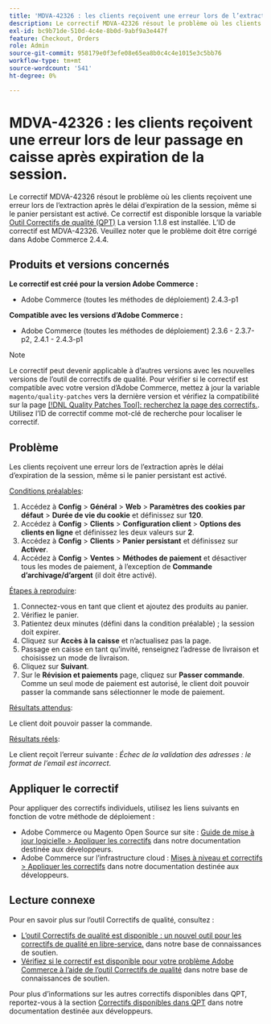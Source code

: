 ```yaml
---
title: 'MDVA-42326 : les clients reçoivent une erreur lors de l’extraction après le délai d’expiration de la session'
description: Le correctif MDVA-42326 résout le problème où les clients reçoivent une erreur lors de l’extraction après le délai d’expiration de la session, même si le panier persistant est activé. Ce correctif est disponible lorsque l’[outil de correctifs de qualité (QPT)](/help/announcements/adobe-commerce-announcements/magento-quality-patches-released-new-tool-to-self-serve-quality-patches.md) 1.1.8 est installé. L’ID de correctif est MDVA-42326. Veuillez noter que le problème doit être corrigé dans Adobe Commerce 2.4.4.
exl-id: bc9b71de-510d-4c4e-8b0d-9abf9a3e447f
feature: Checkout, Orders
role: Admin
source-git-commit: 958179e0f3efe08e65ea8b0c4c4e1015e3c5bb76
workflow-type: tm+mt
source-wordcount: '541'
ht-degree: 0%

---
```


# MDVA-42326 : les clients reçoivent une erreur lors de leur passage en caisse après expiration de la session.

Le correctif MDVA-42326 résout le problème où les clients reçoivent une erreur lors de l’extraction après le délai d’expiration de la session, même si le panier persistant est activé. Ce correctif est disponible lorsque la variable [Outil Correctifs de qualité (QPT)](/help/announcements/adobe-commerce-announcements/magento-quality-patches-released-new-tool-to-self-serve-quality-patches.md) La version 1.1.8 est installée. L’ID de correctif est MDVA-42326. Veuillez noter que le problème doit être corrigé dans Adobe Commerce 2.4.4.

## Produits et versions concernés

**Le correctif est créé pour la version Adobe Commerce :**

* Adobe Commerce (toutes les méthodes de déploiement) 2.4.3-p1

**Compatible avec les versions d’Adobe Commerce :**

* Adobe Commerce (toutes les méthodes de déploiement) 2.3.6 - 2.3.7-p2, 2.4.1 - 2.4.3-p1

>[!NOTE]
>
>Le correctif peut devenir applicable à d’autres versions avec les nouvelles versions de l’outil de correctifs de qualité. Pour vérifier si le correctif est compatible avec votre version d’Adobe Commerce, mettez à jour la variable `magento/quality-patches` vers la dernière version et vérifiez la compatibilité sur la page [[!DNL Quality Patches Tool]: recherchez la page des correctifs.](https://devdocs.magento.com/quality-patches/tool.html#patch-grid). Utilisez l’ID de correctif comme mot-clé de recherche pour localiser le correctif.

## Problème

Les clients reçoivent une erreur lors de l’extraction après le délai d’expiration de la session, même si le panier persistant est activé.

<u>Conditions préalables</u>:

1. Accédez à **Config** > **Général** > **Web** > **Paramètres des cookies par défaut** > **Durée de vie du cookie** et définissez sur **120**.
1. Accédez à **Config** > **Clients** > **Configuration client** > **Options des clients en ligne** et définissez les deux valeurs sur **2**.
1. Accédez à **Config** > **Clients** > **Panier persistant** et définissez sur **Activer**.
1. Accédez à **Config** > **Ventes** > **Méthodes de paiement** et désactiver tous les modes de paiement, à l’exception de **Commande d’archivage/d’argent** (il doit être activé).

<u>Étapes à reproduire</u>:

1. Connectez-vous en tant que client et ajoutez des produits au panier.
1. Vérifiez le panier.
1. Patientez deux minutes (défini dans la condition préalable) ; la session doit expirer.
1. Cliquez sur **Accès à la caisse** et n’actualisez pas la page.
1. Passage en caisse en tant qu’invité, renseignez l’adresse de livraison et choisissez un mode de livraison.
1. Cliquez sur **Suivant**.
1. Sur le **Révision et paiements** page, cliquez sur **Passer commande**. Comme un seul mode de paiement est autorisé, le client doit pouvoir passer la commande sans sélectionner le mode de paiement.

<u>Résultats attendus</u>:

Le client doit pouvoir passer la commande.

<u>Résultats réels</u>:

Le client reçoit l’erreur suivante : *Échec de la validation des adresses : le format de l’email est incorrect*.

## Appliquer le correctif

Pour appliquer des correctifs individuels, utilisez les liens suivants en fonction de votre méthode de déploiement :

* Adobe Commerce ou Magento Open Source sur site : [Guide de mise à jour logicielle > Appliquer les correctifs](https://devdocs.magento.com/guides/v2.4/comp-mgr/patching/mqp.html) dans notre documentation destinée aux développeurs.
* Adobe Commerce sur l’infrastructure cloud : [Mises à niveau et correctifs > Appliquer les correctifs](https://devdocs.magento.com/cloud/project/project-patch.html) dans notre documentation destinée aux développeurs.

## Lecture connexe

Pour en savoir plus sur l’outil Correctifs de qualité, consultez :

* [L’outil Correctifs de qualité est disponible : un nouvel outil pour les correctifs de qualité en libre-service.](/help/announcements/adobe-commerce-announcements/magento-quality-patches-released-new-tool-to-self-serve-quality-patches.md) dans notre base de connaissances de soutien.
* [Vérifiez si le correctif est disponible pour votre problème Adobe Commerce à l’aide de l’outil Correctifs de qualité](/help/support-tools/patches-available-in-qpt-tool/check-patch-for-magento-issue-with-magento-quality-patches.md) dans notre base de connaissances de soutien.

Pour plus d’informations sur les autres correctifs disponibles dans QPT, reportez-vous à la section [Correctifs disponibles dans QPT](https://devdocs.magento.com/quality-patches/tool.html#patch-grid) dans notre documentation destinée aux développeurs.
